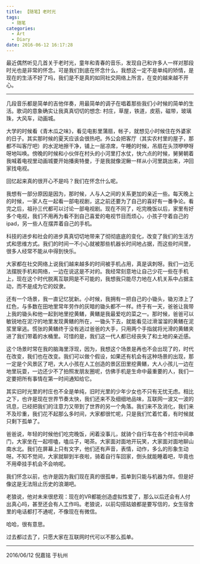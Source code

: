 ```yaml
---
title: 【随笔】老时光
tags:
  - 随笔
categories:
  - Art
  - Diary
date: 2016-06-12 16:17:28
---
```


最近偶然听见几首关于老时光，童年和青春的音乐，发现自己和许多人一样对那段时光也是非常的怀念。可是我们到底在怀念什么，我想这一定不是单纯的矫情，是现在的生活不好了吗，我们是不是真的如同社交网络上所言，在变的越来越不开心。
<!-- more -->

***

几段音乐都是简单的吉他伴奏，用最简单的调子在唱着那些我们小时候的简单的生活。歌词的意象确实让我真真切切的想念: 村庄，草屋，铁道，皮筋，磁带，玻璃珠，大风车，动画城。

大学的时候看《青木瓜之味》，看见电影里蒲扇，帐子，就想见小时候住在外婆家的日子。其实那时候的夏天应该会很热吧。外公会把客厅（其实农村里的屋子，那都不叫客厅吧）的水泥地擦干净，铺上一层凉席，午睡的时候，吊扇在头顶咿咿呀呀地叫唤。傍晚的时候和小伙伴在村头的小河里打水仗，快六点的时候，舅舅朝着我喊着电视里动画城要开始播奥特曼，于是我就像泥鳅一样从小河里跳出来，冲回家找电视。

回忆起来真的很开心不是吗？我们在怀念什么呢。

我想有一部分原因是因为，那时候，人与人之间的关系更加的亲近一些。每天晚上的时候，一家人在一起看一部电视剧，这之前还要为了自己的喜好有一番争论。看完之后，祖孙三代都可以讨论一部电视剧。现在不同了，吃完晚饭以后，家里有好多个电视，我们不用再为看不到自己喜爱的电视节目而烦心，小孩子守着自己的ipad，另一些人在摆弄着自己的手机。

科技的进步和社会的进步真真切切地带来了彻彻底底的变化，改变了我们的生活方式和思维方式。我们的时间一不小心就被那些机器长时间地占据，而这些时间里，很多人经常不能从中得到快乐。

大家都在社交网络上说我们越来越多的时间被手机占用，真是讽刺呀。我们一边无法摆脱手机和网络，一边在说这是不对的。我经常刻意地让自己少花一些在手机上，现在这个时代脱离互联网是不可能的，我想我只能尽力地在人机关系中占据主动，而不是成为它的奴隶。

还有一个场景，我一直记忆犹新。小时候，我拥有一把自己的小锄头，锄刃漆上了红色，与多数在田地里常年劳作的灰暗的锄头都不一样。终于有一天，爸爸让我带上我的锄头和他一起到地里挖黄鳝，黄鳝是我最爱吃的菜之一。那时候，爸爸可以敏锐地在泥泞的地里发现黄鳝的所在，一锄头下去，就能看见过滑溜溜的黄鳝在泥浆里窜逃。慌张的黄鳝终于没有逃过爸爸的大手，只用两个手指就将光滑的黄鳝夹进了我们带着的水桶里。可惜的是，我们这一代人都已经丧失了和土地的亲近感。

这个场景时常在我的脑海里浮现，因为，我想这个场景是再也不会出现了的，时代在改变，我们也在改变。我们可以做个假设，如果还有机会有这种场景的出现，那一定是个风景区了吧，大人小孩在人工创造的景区田里挖黄鳝，大人小孩儿一边在地里玩耍，一边还少不了拍照发朋友圈呢，仿佛手机是生命中最重要的人，我们一定要把所有事情在第一时间通知给它。

其实旧时光里的村庄也不全是单纯，旧时光里的少年少女也不只有无忧无虑。相比之下，也许是现在世界节奏太快，我们还来不及细细地品味，互联网一波又一波的讯息，已经把我们的注意力又带到了世界的另一个角落。我们来不及消化，我们来不及珍重，我们花不起那么多时间，大家都很忙呢，只是我们忙着忙着，有时候就只剩下孤单了。

爸爸说，年轻的时候他们吃完晚饭，闲着没事儿，就骑个自行车在各个村庄中间串门，大家坐在一起唠嗑，嗑瓜子，喝茶。大家面对面地开玩笑，大家面对面地聊山南水北。我们在屏幕上只有文字，他们还有声音，表情，动作，多么的形象生动呀。不知不觉间，大家就聊到半夜啦，骑着自行车回家，倒头就能睡着吧，毕竟也不用牵挂手机会不会响呢。

我们怀念以前，也许是因为我们现在真的很孤单，孤单到只能与机器为伴。但是好像这是无法阻止历史的浪潮吧。

老狼说，他对未来很悲观：现在的VR都能创造虚拟性爱了，那么以后还会有人付出真心吗，甚至还会有人工作吗。老狼说，以前勾搭姑娘都是要写信的，女生宿舍里的电话都打不通呢，不像现在有微信。

哈哈，很有意思。

过去都过去了，只愿大家在互联网时代可以不那么孤单。

---

2016/06/12
倪嘉铭
于杭州










